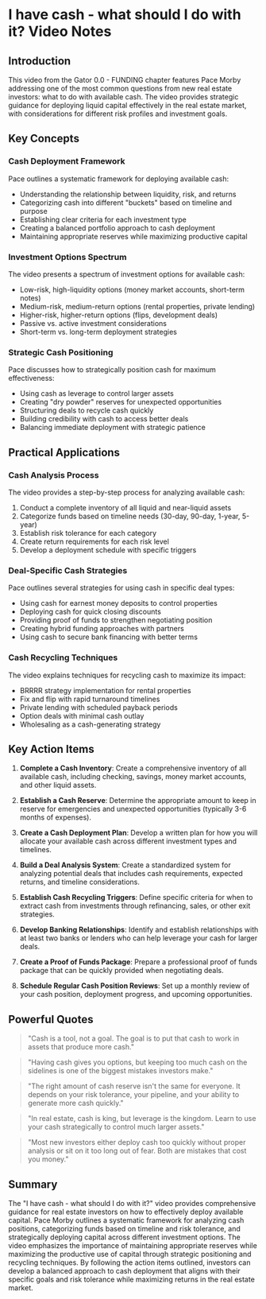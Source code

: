 # I have cash - what should I do with it? Video Notes

## Introduction

This video from the Gator 0.0 - FUNDING chapter features Pace Morby addressing one of the most common questions from new real estate investors: what to do with available cash. The video provides strategic guidance for deploying liquid capital effectively in the real estate market, with considerations for different risk profiles and investment goals.

## Key Concepts

### Cash Deployment Framework

Pace outlines a systematic framework for deploying available cash:
- Understanding the relationship between liquidity, risk, and returns
- Categorizing cash into different "buckets" based on timeline and purpose
- Establishing clear criteria for each investment type
- Creating a balanced portfolio approach to cash deployment
- Maintaining appropriate reserves while maximizing productive capital

### Investment Options Spectrum

The video presents a spectrum of investment options for available cash:
- Low-risk, high-liquidity options (money market accounts, short-term notes)
- Medium-risk, medium-return options (rental properties, private lending)
- Higher-risk, higher-return options (flips, development deals)
- Passive vs. active investment considerations
- Short-term vs. long-term deployment strategies

### Strategic Cash Positioning

Pace discusses how to strategically position cash for maximum effectiveness:
- Using cash as leverage to control larger assets
- Creating "dry powder" reserves for unexpected opportunities
- Structuring deals to recycle cash quickly
- Building credibility with cash to access better deals
- Balancing immediate deployment with strategic patience

## Practical Applications

### Cash Analysis Process

The video provides a step-by-step process for analyzing available cash:
1. Conduct a complete inventory of all liquid and near-liquid assets
2. Categorize funds based on timeline needs (30-day, 90-day, 1-year, 5-year)
3. Establish risk tolerance for each category
4. Create return requirements for each risk level
5. Develop a deployment schedule with specific triggers

### Deal-Specific Cash Strategies

Pace outlines several strategies for using cash in specific deal types:
- Using cash for earnest money deposits to control properties
- Deploying cash for quick closing discounts
- Providing proof of funds to strengthen negotiating position
- Creating hybrid funding approaches with partners
- Using cash to secure bank financing with better terms

### Cash Recycling Techniques

The video explains techniques for recycling cash to maximize its impact:
- BRRRR strategy implementation for rental properties
- Fix and flip with rapid turnaround timelines
- Private lending with scheduled payback periods
- Option deals with minimal cash outlay
- Wholesaling as a cash-generating strategy

## Key Action Items

1. **Complete a Cash Inventory**: Create a comprehensive inventory of all available cash, including checking, savings, money market accounts, and other liquid assets.

2. **Establish a Cash Reserve**: Determine the appropriate amount to keep in reserve for emergencies and unexpected opportunities (typically 3-6 months of expenses).

3. **Create a Cash Deployment Plan**: Develop a written plan for how you will allocate your available cash across different investment types and timelines.

4. **Build a Deal Analysis System**: Create a standardized system for analyzing potential deals that includes cash requirements, expected returns, and timeline considerations.

5. **Establish Cash Recycling Triggers**: Define specific criteria for when to extract cash from investments through refinancing, sales, or other exit strategies.

6. **Develop Banking Relationships**: Identify and establish relationships with at least two banks or lenders who can help leverage your cash for larger deals.

7. **Create a Proof of Funds Package**: Prepare a professional proof of funds package that can be quickly provided when negotiating deals.

8. **Schedule Regular Cash Position Reviews**: Set up a monthly review of your cash position, deployment progress, and upcoming opportunities.

## Powerful Quotes

> "Cash is a tool, not a goal. The goal is to put that cash to work in assets that produce more cash."

> "Having cash gives you options, but keeping too much cash on the sidelines is one of the biggest mistakes investors make."

> "The right amount of cash reserve isn't the same for everyone. It depends on your risk tolerance, your pipeline, and your ability to generate more cash quickly."

> "In real estate, cash is king, but leverage is the kingdom. Learn to use your cash strategically to control much larger assets."

> "Most new investors either deploy cash too quickly without proper analysis or sit on it too long out of fear. Both are mistakes that cost you money."

## Summary

The "I have cash - what should I do with it?" video provides comprehensive guidance for real estate investors on how to effectively deploy available capital. Pace Morby outlines a systematic framework for analyzing cash positions, categorizing funds based on timeline and risk tolerance, and strategically deploying capital across different investment options. The video emphasizes the importance of maintaining appropriate reserves while maximizing the productive use of capital through strategic positioning and recycling techniques. By following the action items outlined, investors can develop a balanced approach to cash deployment that aligns with their specific goals and risk tolerance while maximizing returns in the real estate market.
